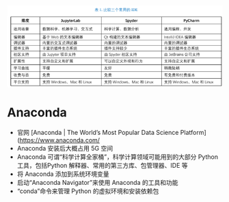![](../photo/Pasted%20image%2020230724092139.png)
#  Anaconda
- 官网 [Anaconda | The World’s Most Popular Data Science Platform](https://www.anaconda.com/
- Anaconda 安装后大概占用 5G 空间
- Anaconda 可谓“科学计算全家桶”，科学计算领域可能用到的大部分 Python 工具，包括Python 解释器、常用的第三方库、包管理器、IDE 等
- 将 Anaconda 添加到系统环境变量
- 启动“Anaconda Navigator”来使用 Anaconda 的工具和功能
- “conda”命令来管理 Python 的虚拟环境和安装依赖包